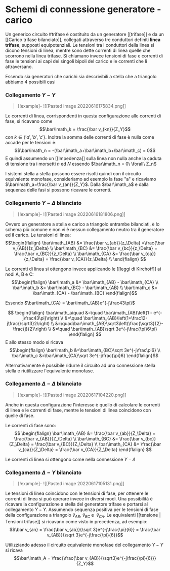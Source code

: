 # Schemi di connessione generatore - carico
Un generico circuito #trifase è costituito da un generatore [[trifase]] e da un [[Carico trifase bilanciato]], collegati attraverso tre conduttori definiti **linea trifase**, supposti equipotenziali. Le tensioni tra i conduttori della linea si dicono tensioni di linea, mentre sono dette correnti di linea quelle che scorrono nella linea trifase. Si chiamano invece tensioni di fase e correnti di fase le tensioni ai capi dei singoli bipoli del carico e le correnti che li attraversano.

Essendo sia generatori che carichi sia descrivibili a stella che a triangolo abbiamo 4 possibili casi

### Collegamento $Y-Y$
>[!example]-
>![[Pasted image 20220616175834.png]]


Le correnti di linea, corrispondenti in questa configurazione alle correnti di fase, si ricavano come
$$\bar\imath_k = \frac{\bar v_{kn}}{Z_Y}$$
con $k \in\lbrace 'a', 'b','c'\rbrace$. Inoltre la somma delle correnti di fase è nulla come accade per le tensioni è:
$$\bar\imath_n = -(\bar\imath_a+\bar\imath_b+\bar\imath_c) = 0$$
E quindi assumendo un [[Impedenza]] sulla linea non nulla anche la caduta di tensione tra i morsetti $n$ ed $N$ essendo $\bar\imath_n = 0\ \forall\ Z_n$

I sistemi stella a stella possono essere risolti quindi con il circuito equivalente monofase, consideriamo ad esempio la fase "a" e ricaviamo $\bar\imath_a=\frac{\bar v_{an}}{Z_Y}$. Dalla $\bar\imath_a$ e dalla sequenza delle fasi si possono ricavare le correnti.

### Collegamento $Y-\Delta$ bilanciato
>[!example]-
>![[Pasted image 20220616181806.png]]

Ovvero un generatore a stella e carico a triangolo entrambe bilanciati, è lo schema più comune e non vi è nessun collegamento neutro tra il generatore ed il carico. Le tensioni di linea:
$$\begin{flalign}
	\bar\imath_{AB} &= \frac{\bar v_{ab}}{z_\Delta} =\frac{\bar v_{AB}}{z_\Delta} \\
	\bar\imath_{BC} &= \frac{\bar v_{bc}}{z_\Delta} = \frac{\bar v_{BC}}{z_\Delta} \\
	\bar\imath_{CA} &= \frac{\bar v_{ca}}{z_\Delta} = \frac{\bar v_{CA}}{z_\Delta} \\
\end{flalign}
$$

Le correnti di linea si ottengono invece applicando le [[leggi di Kirchoff]] ai nodi A, B e C:
$$\begin{flalign}
	\bar\imath_a &= \bar\imath_{AB} - \bar\imath_{CA} \\
	\bar\imath_b &= \bar\imath_{BC} - \bar\imath_{AB} \\
	\bar\imath_c &= \bar\imath_{CA} - \bar\imath_{BC}
\end{flalign}$$

Essendo $\bar\imath_{CA} = \bar\imath_{AB}e^{-j\frac43\pi}$

$$
\begin{flalign}
	\bar\imath_a\quad &=\quad \bar\imath_{AB}\left(1 - e^{-j\frac43\pi}\right) \\
	&=\quad \bar\imath_{AB}\left(1+\frac12-j\frac{\sqrt3}2\right) \\
	&=\quad\bar\imath_{AB}\sqrt3\left(\frac{\sqrt3}{2}-\frac{j}{2}\right) \\
	&=\quad \bar\imath_{AB}\sqrt 3e^{-j\frac{\pi}6\pi}
\end{flalign}
$$
E allo stesso modo si ricava
$$\begin{flalign}
\bar\imath_b &=\bar\imath_{BC}\sqrt 3e^{-j\frac\pi6} \\
\bar\imath_c &=\bar\imath_{CA}\sqrt 3e^{-j\frac{\pi}6}
\end{flalign}$$

Alternativamente è possibile ridurre il circuito ad una connessione stella stella e riutilizzare l'equivalente monofase.

### Collegamento $\Delta - \Delta$ bilanciato
>[!example]-
>![[Pasted image 20220617104220.png]]

Anche in questa configurazione l'interesse è quello di calcolare le correnti di linea e le correnti di fase, mentre le tensioni di linea coincidono con quelle di fase.

Le correnti di fase sono:
$$
\begin{flalign}
 \bar\imath_{AB} &= \frac{\bar v_{ab}}{Z_\Delta} = \frac{\bar v_{AB}}{Z_\Delta} \\
 \bar\imath_{BC} &= \frac{\bar v_{bc}}{Z_\Delta} = \frac{\bar v_{BC}}{Z_\Delta} \\
 \bar\imath_{CA} &= \frac{\bar v_{ca}}{Z_\Delta} = \frac{\bar v_{CA}}{Z_\Delta}
\end{flalign}
$$

Le correnti di linea si ottengono come nella connessione $Y-\Delta$

### Collegamento $\Delta - Y$ bilanciato
>[!example]-
>![[Pasted image 20220617105131.png]]


Le tensioni di linea coincidono con le tensioni di fase, per ottenere le correnti di linea si può operare invece in diversi modi. Una possibilità è ricavare la configurazione a stella del generatore trifase e portarsi al collegamento $Y-Y$. Assumendo sequenza positiva per le tensioni di fase della configurazione a triangolo $\bar v_{AB},\ \bar v_{BC} \text{ e } \ \bar v_{CA}$. Le equivalenti [[tensione | Tensioni trifase]] si ricavano come visto in precedenza, ad esempio:
$$\bar v_{an} = \frac{\bar v_{ab}}{\sqrt 3}e^{-j\frac{\pi}{6}} = \frac{\bar v_{AB}}{\sqrt 3}e^{-j\frac{\pi}{6}}$$

Utilizziando adesso il circuito equivalente monofase del collegamento $Y-Y$ si ricava
$$\bar\imath_A = \frac{\frac{\bar v_{AB}}{\sqrt3}e^{-j\frac{\pi}{6}}}{Z_Y}$$